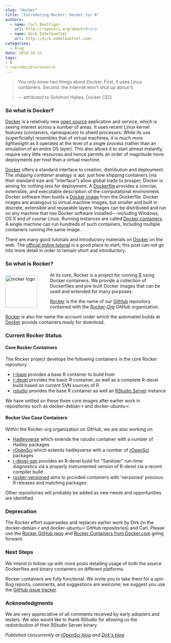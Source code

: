 ```yaml
---
slug: "docker"
title: "Introducing Rocker: Docker for R"
authors:
  - name: Carl Boettiger
    url: http://ropensci.org/about/#core
  - name: Dirk Eddelbuettel
    url: http://dirk.eddelbuettel.com/
categories:
  - blog
date: 2014-10-23
tags:
- R
- reproducibleresearch
---
```





> You only know two things about Docker. First, it uses Linux
> containers. Second, the Internet won't shut up about it.
>
> -- attributed to Solomon Hykes, Docker CEO

### So what is Docker?


[Docker](http://www.docker.com) is a relatively new [open
source](https://github.com/docker/docker/tree/master/LICENSE) application
and service, which is seeing interest across a number of areas. It
uses recent Linux kernel features (containers, namespaces) to shield
processes. While its use (superficially) resembles that of virtual
machines, it is _much more lightweight_ as it operates at the level of a
single process (rather than an emulation of an entire OS layer).  This also
allows it to start almost instantly, require very little resources and
hence permits an order of magnitude more deployments per host than a
virtual machine.

[Docker](http://www.docker.com) offers a standard interface
to creation, distribution and deployment. The _shipping
container_ analogy is apt: just how shipping containers (via
their standard size and "interface") allow global trade to
prosper, Docker is aiming for nothing less for deployment.  A
[Dockerfile](https://docs.docker.com/articles/dockerfile_best-practices/)
provides a concise, extensible, and executable description
of the computational environment. Docker software then builds a
[Docker image](https://docs.docker.com/userguide/dockerimages/)
from the Dockerfile.  Docker images are analogous to virtual machine images,
but smaller and built in discrete, extensible and reuseable layers. Images can be
distributed and run on any machine that has Docker software
installed---including Windows, OS X and of course Linux. Running instances are called [Docker
containers](https://docs.docker.com/userguide/usingdocker/). A single
machine can run hundreds of such containers, including multiple containers
running the same image.

There are many good tutorials and introductory materials on [Docker](http://www.docker.com)
on the web. The [official online tutorial](https://www.docker.com/tryit/) is a good place to
start; this post can not go into more detail in order to remain short and introductory.


### So what is Rocker?

<img alt="rocker logo"
style="float:left;margin:10px 40px 10px 0;"
width="100" height="100"
src="https://en.gravatar.com/userimage/73204427/563567819bd642c7a9e3af9d8ddb7581.png?size=100"/>

At its core, Rocker is a project for running [R](http://www.r-project.org) using Docker
containers. We provide a collection of Dockerfiles and pre-built Docker
images that can be used and extended for many purposes.


[Rocker](https://github.com/rocker-org/rocker) is the the name of our
[GitHub](https://github.com/) repository contained with the
[Rocker-Org](https://github.com/rocker-org) GitHub organization.

[Rocker](https://hub.docker.com/account/organizations/rocker/) is also the
name the account under which the automated builds at [Docker](http://www.docker.com) provide
containers ready for download.


### Current Rocker Status

#### Core Rocker Containers

The Rocker project develops the following containers in the core Rocker repository

+ [r-base](https://registry.hub.docker.com/u/rocker/r-base/) provides a base
  R container to build from
+ [r-devel](https://registry.hub.docker.com/u/rocker/r-devel/) provides the
  basic R container, as well as a complete R-devel build based on current SVN
  sources of R
+ [rstudio](https://registry.hub.docker.com/u/rocker/rstudio/) provides the
  base R container as well an
  [RStudio Server](http://www.rstudio.com/products/rstudio/) instance

We have settled on these three core images after earlier work in repositories
such as docker-debian-r and docker-ubuntu-r.

#### Rocker Use Case Containers

Within the Rocker-org organization on GitHub, we are also working on

+ [Hadleyverse](https://registry.hub.docker.com/u/rocker/hadleyverse/) which
  extends the rstudio container with a number of Hadley packages
+ [rOpenSci](https://registry.hub.docker.com/u/rocker/ropensci/) which
  extends hadleyverse with a number of [rOpenSci](http://ropensci.org/) packages
+ [r-devel-san](https://registry.hub.docker.com/u/rocker/r-devel-san/)
  provides an R-devel build for "Sanitizer" run-time diagnostics via a properly
  instrumented version of R-devel via a recent compiler build
+ [rocker-versioned](https://github.com/rocker-org/rocker-versioned)
  aims to provided containers with 'versioned' previous R releases and matching packages

Other repositories will probably be added as new needs and opportunities are
identified.


### Deprecation

The Rocker effort supersedes and replaces earlier work by Dirk (in the
docker-debian-r and docker-ubuntu-r GitHub repositories) and Carl.  Please
use the [Rocker GitHub repo](https://github.com/rocker-org/rocker) and
[Rocker Containers from Docker.com](https://hub.docker.com/account/organizations/rocker/)
going forward.


### Next Steps

We intend to follow-up with more posts detailing usage of both the source
Dockerfiles and binary containers on different platforms.

Rocker containers are fully functional. We invite you to take them for a
spin. Bug reports, comments, and suggestions are welcome; we suggest you use the
[GitHub issue tracker](https://github.com/rocker-org/rocker/issues).


### Acknowledgments

We are very appreciative of all comments received by early adopters and
testers. We also would like to thank RStudio for allowing us the
redistribution of their RStudio Server binary.

_Published concurrently at [rOpenSci blog](http://ropensci.org/blog/)
and [Dirk's blog](http://dirk.eddelbuettel.com/blog)_
